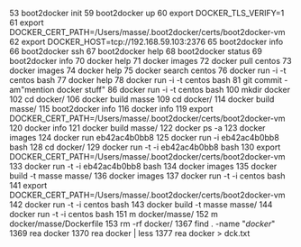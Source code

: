    53  boot2docker init
   59  boot2docker up
   60  export DOCKER_TLS_VERIFY=1
   61  export DOCKER_CERT_PATH=/Users/masse/.boot2docker/certs/boot2docker-vm
   62  export DOCKER_HOST=tcp://192.168.59.103:2376
   65  boot2docker info
   66  boot2docker ssh
   67  boot2docker help
   68  boot2docker status
   69  boot2docker info
   70  docker help
   71  docker images
   72  docker pull centos
   73  docker images
   74  docker help
   75  docker search centos
   76  docker run -i -t centos bash
   77  docker help
   78  docker run -i -t centos bash
   81  git commit -am"mention docker stuff"
   86  docker run -i -t centos bash
  100  mkdir docker
  102  cd docker/
  106  docker build masse
  109  cd docker/
  114  docker build masse/
  115  boot2docker info
  116  docker info
  119      export DOCKER_CERT_PATH=/Users/masse/.boot2docker/certs/boot2docker-vm
  120  docker info
  121  docker build masse/
  122  docker ps -a
  123  docker images 
  124  docker run eb42ac4b0bb8
  125  docker run -i eb42ac4b0bb8 bash
  128  cd docker/
  129  docker run -t -i eb42ac4b0bb8 bash
  130      export DOCKER_CERT_PATH=/Users/masse/.boot2docker/certs/boot2docker-vm
  133  docker run -t -i eb42ac4b0bb8 bash
  134  docker images 
  135  docker build -t masse masse/
  136  docker images 
  137  docker run -t -i centos bash
  141      export DOCKER_CERT_PATH=/Users/masse/.boot2docker/certs/boot2docker-vm
  142  docker run -t -i centos bash
  143  docker build -t masse masse/
  144  docker run -t -i centos bash
  151  m docker/masse/
  152  m docker/masse/Dockerfile
  153  rm -rf docker/
 1367  find . -name "*docker*"
 1369  rea docker
 1370  rea docker | less
 1377  rea docker > dck.txt
